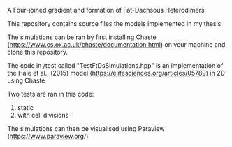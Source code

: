 A Four-joined gradient and formation of Fat-Dachsous Heterodimers

This repository contains source files the models implemented in my thesis.

The simulations can be ran by first installing Chaste (https://www.cs.ox.ac.uk/chaste/documentation.html) on your machine and clone this repository.

The code in /test called "TestFtDsSimulations.hpp" is an implementation of the Hale et al., (2015) model (https://elifesciences.org/articles/05789) in 2D using Chaste

Two tests are ran in this code:
1) static
2) with cell divisions

The simulations can then be visualised using Paraview (https://www.paraview.org/)
